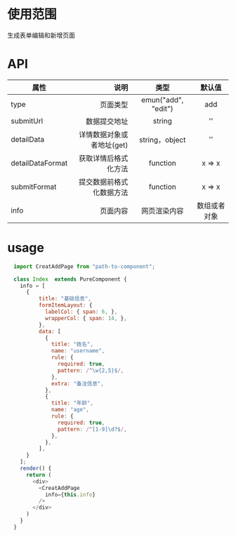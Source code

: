# 使用范围
  生成表单编辑和新增页面

# API

| 属性        | 说明       |  类型                 |  默认值  |
| --------   | -----:     | :----:               | :----:  |
| type       | 页面类型    |  emun("add", "edit") |add|
| submitUrl  | 数据提交地址 |   string             |'' |
| detailData | 详情数据对象或者地址(get) |  string，object |''|
|detailDataFormat| 获取详情后格式化方法| function | x => x|
|submitFormat| 提交数据前格式化数据方法| function | x => x |
|info| 页面内容| 网页渲染内容| 数组或者对象|{}|

# usage

```javascript
  import CreatAddPage from "path-to-component";

  class Index  extends PureComponent {
    info = [
      {
          title: "基础信息",
          formItemLayout: {
            labelCol: { span: 6, },
            wrapperCol: { span: 14, },
          },
          data: [
            {
              title: "姓名",
              name: "username",
              rule: {
                required: true,
                pattern: /^\w{2,5}$/,
              },
              extra: "备注信息",
            },
            {
              title: "年龄",
              name: "age",
              rule: {
                required: true,
                pattern: /^[1-9]\d?$/,
              },
            },
          ],
      }
    ];
    render() {
      return (
        <div>
          <CreatAddPage
            info={this.info}
          />
        </div>
      )
    }
  }
```
